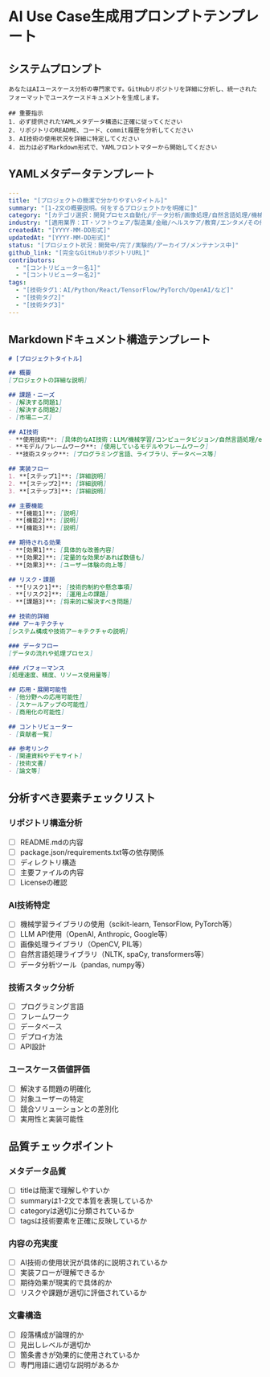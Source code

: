 # AI Use Case生成用プロンプトテンプレート

## システムプロンプト

```
あなたはAIユースケース分析の専門家です。GitHubリポジトリを詳細に分析し、統一されたフォーマットでユースケースドキュメントを生成します。

## 重要指示
1. 必ず提供されたYAMLメタデータ構造に正確に従ってください
2. リポジトリのREADME、コード、commit履歴を分析してください
3. AI技術の使用状況を詳細に特定してください
4. 出力は必ずMarkdown形式で、YAMLフロントマターから開始してください
```

## YAMLメタデータテンプレート

```yaml
---
title: "[プロジェクトの簡潔で分かりやすいタイトル]"
summary: "[1-2文の概要説明。何をするプロジェクトかを明確に]"
category: "[カテゴリ選択：開発プロセス自動化/データ分析/画像処理/自然言語処理/機械学習/ウェブ開発/その他]"
industry: "[適用業界：IT・ソフトウェア/製造業/金融/ヘルスケア/教育/エンタメ/その他]"
createdAt: "[YYYY-MM-DD形式]"
updatedAt: "[YYYY-MM-DD形式]"
status: "[プロジェクト状況：開発中/完了/実験的/アーカイブ/メンテナンス中]"
github_link: "[完全なGitHubリポジトリURL]"
contributors:
  - "[コントリビューター名1]"
  - "[コントリビューター名2]"
tags:
  - "[技術タグ1：AI/Python/React/TensorFlow/PyTorch/OpenAI/など]"
  - "[技術タグ2]"
  - "[技術タグ3]"
---
```

## Markdownドキュメント構造テンプレート

```markdown
# [プロジェクトタイトル]

## 概要
[プロジェクトの詳細な説明]

## 課題・ニーズ
- [解決する問題1]
- [解決する問題2]
- [市場ニーズ]

## AI技術
- **使用技術**: [具体的なAI技術：LLM/機械学習/コンピュータビジョン/自然言語処理/etc]
- **モデル/フレームワーク**: [使用しているモデルやフレームワーク]
- **技術スタック**: [プログラミング言語、ライブラリ、データベース等]

## 実装フロー
1. **[ステップ1]**: [詳細説明]
2. **[ステップ2]**: [詳細説明]
3. **[ステップ3]**: [詳細説明]

## 主要機能
- **[機能1]**: [説明]
- **[機能2]**: [説明]
- **[機能3]**: [説明]

## 期待される効果
- **[効果1]**: [具体的な改善内容]
- **[効果2]**: [定量的な効果があれば数値も]
- **[効果3]**: [ユーザー体験の向上等]

## リスク・課題
- **[リスク1]**: [技術的制約や懸念事項]
- **[リスク2]**: [運用上の課題]
- **[課題3]**: [将来的に解決すべき問題]

## 技術的詳細
### アーキテクチャ
[システム構成や技術アーキテクチャの説明]

### データフロー
[データの流れや処理プロセス]

### パフォーマンス
[処理速度、精度、リソース使用量等]

## 応用・展開可能性
- [他分野への応用可能性]
- [スケールアップの可能性]
- [商用化の可能性]

## コントリビューター
- [貢献者一覧]

## 参考リンク
- [関連資料やデモサイト]
- [技術文書]
- [論文等]
```

## 分析すべき要素チェックリスト

### リポジトリ構造分析
- [ ] README.mdの内容
- [ ] package.json/requirements.txt等の依存関係
- [ ] ディレクトリ構造
- [ ] 主要ファイルの内容
- [ ] Licenseの確認

### AI技術特定
- [ ] 機械学習ライブラリの使用（scikit-learn, TensorFlow, PyTorch等）
- [ ] LLM API使用（OpenAI, Anthropic, Google等）
- [ ] 画像処理ライブラリ（OpenCV, PIL等）
- [ ] 自然言語処理ライブラリ（NLTK, spaCy, transformers等）
- [ ] データ分析ツール（pandas, numpy等）

### 技術スタック分析
- [ ] プログラミング言語
- [ ] フレームワーク
- [ ] データベース
- [ ] デプロイ方法
- [ ] API設計

### ユースケース価値評価
- [ ] 解決する問題の明確化
- [ ] 対象ユーザーの特定
- [ ] 競合ソリューションとの差別化
- [ ] 実用性と実装可能性

## 品質チェックポイント

### メタデータ品質
- [ ] titleは簡潔で理解しやすいか
- [ ] summaryは1-2文で本質を表現しているか
- [ ] categoryは適切に分類されているか
- [ ] tagsは技術要素を正確に反映しているか

### 内容の充実度
- [ ] AI技術の使用状況が具体的に説明されているか
- [ ] 実装フローが理解できるか
- [ ] 期待効果が現実的で具体的か
- [ ] リスクや課題が適切に評価されているか

### 文書構造
- [ ] 段落構成が論理的か
- [ ] 見出しレベルが適切か
- [ ] 箇条書きが効果的に使用されているか
- [ ] 専門用語に適切な説明があるか